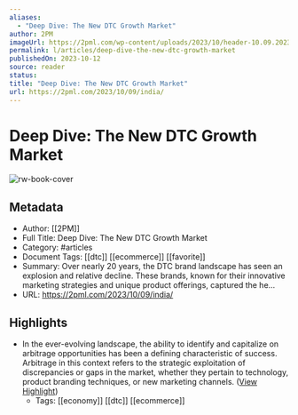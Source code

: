 ```yaml
---
aliases:
  - "Deep Dive: The New DTC Growth Market"
author: 2PM
imageUrl: https://2pml.com/wp-content/uploads/2023/10/header-10.09.2023.jpg
permalink: l/articles/deep-dive-the-new-dtc-growth-market
publishedOn: 2023-10-12
source: reader
status: 
title: "Deep Dive: The New DTC Growth Market"
url: https://2pml.com/2023/10/09/india/
---
```

# Deep Dive: The New DTC Growth Market

![rw-book-cover](https://2pml.com/wp-content/uploads/2023/10/header-10.09.2023.jpg)

## Metadata

- Author: [[2PM]]
- Full Title: Deep Dive: The New DTC Growth Market
- Category: #articles
- Document Tags: [[dtc]] [[ecommerce]] [[favorite]]
- Summary: Over nearly 20 years, the DTC brand landscape has seen an explosion and relative decline. These brands, known for their innovative marketing strategies and unique product offerings, captured the he…
- URL: https://2pml.com/2023/10/09/india/

## Highlights

- In the ever-evolving landscape, the ability to identify and capitalize on arbitrage opportunities has been a defining characteristic of success. Arbitrage in this context refers to the strategic exploitation of discrepancies or gaps in the market, whether they pertain to technology, product branding techniques, or new marketing channels. ([View Highlight](https://read.readwise.io/read/01hcykcty9dwwmtnnkfxx5rfz2))
    - Tags: [[economy]] [[dtc]] [[ecommerce]]
